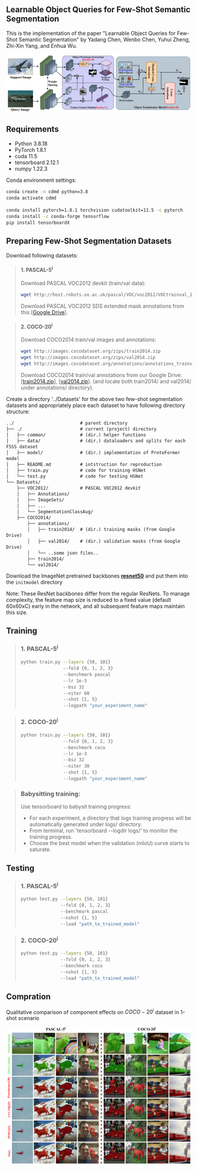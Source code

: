 ## Learnable Object Queries for Few-Shot Semantic Segmentation
This is the implementation of the paper "Learnable Object Queries for Few-Shot Semantic Segmentation" by Yadang Chen, Wenbo Chen, Yuhui Zheng, Zhi-Xin Yang, and Enhua Wu.

<p align="middle">
    <img src="data/assets/overview_git.png">
</p>



## Requirements

- Python 3.8.18
- PyTorch 1.8.1
- cuda 11.5
- tensorboard 2.12.1
- numpy 1.22.3

Conda environment settings:
```bash
conda create -n cdmd python=3.8
conda activate cdmd

conda install pytorch=1.8.1 torchvision cudatoolkit=11.5 -c pytorch
conda install -c conda-forge tensorflow
pip install tensorboardX
```
## Preparing Few-Shot Segmentation Datasets
Download following datasets:

> #### 1. PASCAL-5<sup>i</sup>
> Download PASCAL VOC2012 devkit (train/val data):
> ```bash
> wget http://host.robots.ox.ac.uk/pascal/VOC/voc2012/VOCtrainval_11-May-2012.tar
> ```
> Download PASCAL VOC2012 SDS extended mask annotations from this [[Google Drive](https://drive.google.com/file/d/10zxG2VExoEZUeyQl_uXga2OWHjGeZaf2/view?usp=sharing)].

> #### 2. COCO-20<sup>i</sup>
> Download COCO2014 train/val images and annotations: 
> ```bash
> wget http://images.cocodataset.org/zips/train2014.zip
> wget http://images.cocodataset.org/zips/val2014.zip
> wget http://images.cocodataset.org/annotations/annotations_trainval2014.zip
> ```
> Download COCO2014 train/val annotations from our Google Drive: [[train2014.zip](https://drive.google.com/file/d/1cwup51kcr4m7v9jO14ArpxKMA4O3-Uge/view?usp=sharing)], [[val2014.zip](https://drive.google.com/file/d/1PNw4U3T2MhzAEBWGGgceXvYU3cZ7mJL1/view?usp=sharing)].
> (and locate both train2014/ and val2014/ under annotations/ directory).


Create a directory '../Datasets' for the above two few-shot segmentation datasets and appropriately place each dataset to have following directory structure:

    ../                         # parent directory
    ├── ./                      # current (project) directory
    │   ├── common/             # (dir.) helper functions
    │   ├── data/               # (dir.) dataloaders and splits for each FSSS dataset
    │   ├── model/              # (dir.) implementation of ProtoFormer model 
    │   ├── README.md           # intstruction for reproduction
    │   ├── train.py            # code for training HSNet
    │   └── test.py             # code for testing HSNet
    └── Datasets/
        ├── VOC2012/            # PASCAL VOC2012 devkit
        │   ├── Annotations/
        │   ├── ImageSets/
        │   ├── ...
        │   └── SegmentationClassAug/
        ├── COCO2014/           
            ├── annotations/
            │   ├── train2014/  # (dir.) training masks (from Google Drive) 
            │   ├── val2014/    # (dir.) validation masks (from Google Drive)
            │   └── ..some json files..
            ├── train2014/
            └── val2014/

Download the ImageNet pretrained backbones [**resnet50**](https://drive.google.com/file/d/1Mq_6NXZKw5TUcpLQ8MuOK3KbQ_WeXmwr/view?usp=sharing) and put them into the `initmodel` directory

Note: These ResNet backbones differ from the regular ResNets. To manage complexity, the feature map size is reduced to a fixed value (default 60x60xC) early in the network, and all subsequent feature maps maintain this size.

## Training
> ### 1. PASCAL-5<sup>i</sup>
> ```bash
> python train.py --layers {50, 101} 
>                 --fold {0, 1, 2, 3} 
>                 --benchmark pascal
>                 --lr 1e-3
>                 --bsz 32
>                 --niter 60
>                 --shot {1, 5}
>                 --logpath "your_experiment_name"
> ```


> ### 2. COCO-20<sup>i</sup>
> ```bash
> python train.py --layers {50, 101} 
>                 --fold {0, 1, 2, 3} 
>                 --benchmark coco 
>                 --lr 1e-3
>                 --bsz 32
>                 --niter 30
>                 --shot {1, 5}
>                 --logpath "your_experiment_name"
> ```


> ### Babysitting training:
> Use tensorboard to babysit training progress:
> - For each experiment, a directory that logs training progress will be automatically generated under logs/ directory. 
> - From terminal, run 'tensorboard --logdir logs/' to monitor the training progress.
> - Choose the best model when the validation (mIoU) curve starts to saturate. 



## Testing

> ### 1. PASCAL-5<sup>i</sup>
> ```bash
> python test.py --layers {50, 101} 
>                --fold {0, 1, 2, 3} 
>                --benchmark pascal
>                --nshot {1, 5} 
>                --load "path_to_trained_model"
> ```


> ### 2. COCO-20<sup>i</sup>
> ```bash
> python test.py --layers {50, 101}
>                --fold {0, 1, 2, 3} 
>                --benchmark coco 
>                --nshot {1, 5} 
>                --load "path_to_trained_model"
> ```

### 

## Compration 

Qualitative comparison of component effects on $COCO-20^i$ dataset in 1-shot scenario

<p align="middle">
    <img src="data/assets/exp.png">
</p>

